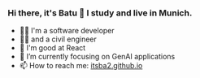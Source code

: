 ### Hi there, it's Batu 👋 I study and live in Munich.

- 👨‍💻 I'm a software developer
- 👷‍♂️ and a civil engineer
- 💪 I'm good at React
- 🌱 I’m currently focusing on GenAI applications
- 📫 How to reach me: [itsba2.github.io](https://itsba2.github.io/)

